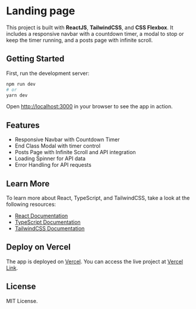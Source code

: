 
# Landing page

This project is built with **ReactJS**, **TailwindCSS**, and **CSS Flexbox**. It includes a responsive navbar with a countdown timer, a modal to stop or keep the timer running, and a posts page with infinite scroll.

## Getting Started

First, run the development server:

```bash
npm run dev
# or
yarn dev
```

Open [http://localhost:3000](http://localhost:3000) in your browser to see the app in action.

## Features

- Responsive Navbar with Countdown Timer
- End Class Modal with timer control
- Posts Page with Infinite Scroll and API integration
- Loading Spinner for API data
- Error Handling for API requests

## Learn More

To learn more about React, TypeScript, and TailwindCSS, take a look at the following resources:

- [React Documentation](https://reactjs.org/docs/getting-started.html)
- [TypeScript Documentation](https://www.typescriptlang.org/docs/)
- [TailwindCSS Documentation](https://tailwindcss.com/docs)

## Deploy on Vercel

The app is deployed on [Vercel](https://vercel.com/). You can access the live project at [Vercel Link](https://your-vercel-link.vercel.app).

## License

MIT License.

